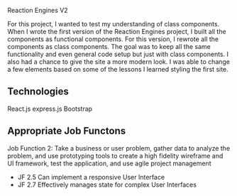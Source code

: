 Reaction Engines V2

For this project, I wanted to test my understanding of class components. When I wrote the first version of the Reaction Engines project, I built all the components as functional components. For this version, I rewrote all the components as class components. The goal was to keep all the same functionality and even general code setup but just with class components. I also had a chance to give the site a more modern look. I was able to change a few elements based on some of the lessons I learned styling the first site.

## Technologies
React.js
express.js
Bootstrap


## Appropriate Job Functons
Job Function 2: Take a business or user problem, gather data to analyze the problem, and use prototyping tools to create a high fidelity wireframe and UI framework, test the application, and use agile project management
- JF 2.5 Can implement a responsive User Interface
- JF 2.7 Effectively manages state for complex User Interfaces